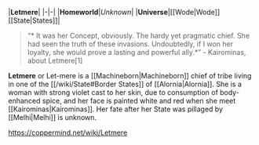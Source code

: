 |**Letmere**|
|-|-|
|**Homeworld**|*Unknown*|
|**Universe**|[[Wode\|Wode]] [[State\|States]]|

>“* It was her Concept, obviously. The hardy yet pragmatic chief. She had seen the truth of these invasions. Undoubtedly, if I won her loyalty, she would prove a lasting and powerful ally.*”
\- Kairominas, about Letmere[1]


**Letmere** or Let-mere is a [[Machineborn\|Machineborn]] chief of tribe living in one of the [[/wiki/State#Border States]] of [[Alornia\|Alornia]]. She is a woman with strong violet cast to her skin, due to consumption of body-enhanced spice, and her face is painted white and red when she meet [[Kairominas\|Kairominas]]. Her fate after her State was pillaged by [[Melhi\|Melhi]] is unknown.



https://coppermind.net/wiki/Letmere